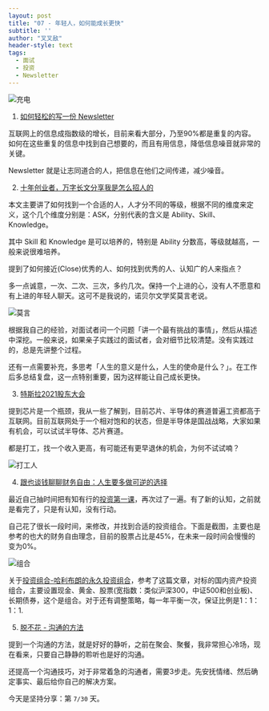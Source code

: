 ```yaml
---
layout: post
title: "07 - 年轻人，如何能成长更快"
subtitle: ''
author: "叉叉敌"
header-style: text
tags:
  - 面试
  - 投资
  - Newsletter
---
```



![充电](https://gitee.com/chasays/mdPic/raw/master/uPic/GbcHrU.jpg)

1. [如何轻松的写一份 Newsletter](https://xiao.do/issues/26-newsletter-577662)

互联网上的信息成指数级的增长，目前来看大部分，乃至90%都是重复的内容。如何在这些重复的信息中找到自己想要的，而且有用信息，降低信息噪音就非常的关键。


Newsletter 就是让志同道合的人，把信息在他们之间传递，减少噪音。


2. [十年创业者，万字长文分享我是怎么招人的](https://mp.weixin.qq.com/s/1AR2VdQaVKfVWaj1Fvi_NA)


本文主要讲了如何找到一个合适的人，人才分不同的等级，根据不同的维度来定义，这个几个维度分别是：ASK，分别代表的含义是 Ability、Skill、Knowledge。

其中 Skill 和 Knowledge 是可以培养的，特别是 Ability 分数高，等级就越高，一般来说很难培养。

提到了如何接近(Close)优秀的人、如何找到优秀的人、认知广的人来指点？

多一点诚意，一次、二次、三次，多约几次。保持一个上进的心，没有人不愿意和有上进的年轻人聊天。这可不是我说的，诺贝尔文学奖莫言老说。

![莫言](https://gitee.com/chasays/mdPic/raw/master/uPic/Cn28Rb.jpg)


根据我自己的经验，对面试者问一个问题「讲一个最有挑战的事情」，然后从描述中深挖。一般来说，如果亲子实践过的面试者，会对细节比较清楚。没有实践过的，总是先讲整个过程。

还有一点需要补充，多思考「人生的意义是什么，人生的使命是什么？」。在工作后多总结复盘，这一点特别重要，因为这样能让自己成长更快。


3. [特斯拉2021股东大会](https://www.youtube.com/watch?v=5axNR8R7XI8&ab_channel=CNETHighlights)

提到芯片是一个瓶颈，我从一些了解到，目前芯片、半导体的赛道普遍工资都高于互联网。目前互联网处于一个相对饱和的状态，但是半导体是国战战略，大家如果有机会，可以试试半导体、芯片赛道。

都是打工，找一个收入更高，有可能还有更早退休的机会，为何不试试喃？

![打工人](https://gitee.com/chasays/mdPic/raw/master/uPic/p05pMh.jpg)


4. [跟也谈钱聊聊财务自由：人生要多做可逆的选择](https://www.xiaoyuzhoufm.com/episode/6136b83861a8d8b3ba9c5df1)


最近自己抽时间把有知有行的[投资第一课](https://youzhiyouxing.cn/curriculum)，再次过了一遍。有了新的认知，之前就是看完了，只是有认知，没有行动。

自己花了很长一段时间，来修改，并找到合适的投资组合。下面是截图，主要也是参考的也大的财务自由理念，目前的股票占比是45%，在未来一段时间会慢慢的变为0%。

![组合](https://gitee.com/chasays/mdPic/raw/master/uPic/7jSgJD.png)

关于[投资组合-哈利布朗的永久投资组合](https://xueqiu.com/2174146488/142403953)，参考了这篇文章，对标的国内资产投资组合，主要设置现金、黄金、股票(宽指数：类似沪深300，中证500和创业板)、长期债券，这个是组合。对于还有调整策略，每一年平衡一次，保证比例是1：1：1：1.


5. [脱不花 - 沟通的方法](https://book.douban.com/subject/35473807/)


提到一个沟通的方法，就是好好的静听，之前在聚会、聚餐，我非常担心冷场，现在看来，只要自己静静的聆听也是好的沟通。

还提高一个沟通技巧，对于非常着急的沟通者，需要3步走。先安抚情绪、然后确定事实、最后给你自己的解决方案。


今天是坚持分享：第 `7/30` 天。

